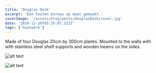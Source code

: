 ```yaml
---
title: 'Douglas Desk'
excerpt: 'Een houten bureau op maat gemaakt.'
coverImage: '/assets/blog/posts/douglasDesk/cover.jpg'
date: '2018-11-10T05:35:07.322Z'
tags: ['houtwerk']
---
```


Made of four Douglas 20cm by 300cm planks. Mounted to the walls with with stainless steel shelf supports and wooden beams on the sides.

![alt text](/assets/blog/posts/douglasDesk/wip.jpg "Logo Title Text 1")


![alt text](/assets/blog/posts/douglasDesk/paint.jpg "Logo Title Text 1")


